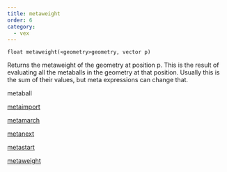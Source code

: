 ```yaml
---
title: metaweight
order: 6
category:
  - vex
---
```


`float metaweight(<geometry>geometry, vector p)`

Returns the metaweight of the geometry at position p.
This is the result of evaluating all the metaballs in the
geometry at that position. Usually this is the sum of their
values, but meta expressions can change that.


metaball

[metaimport](metaimport.html)

[metamarch](metamarch.html)

[metanext](metanext.html)

[metastart](metastart.html)

[metaweight](metaweight.html)
